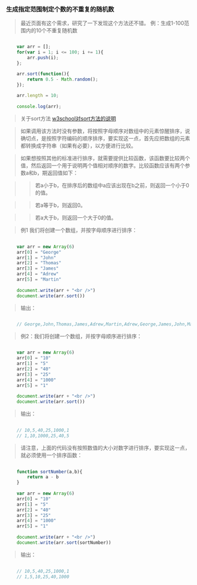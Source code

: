 ### 生成指定范围制定个数的不重复的随机数

> 最近页面有这个需求，研究了一下发现这个方法还不错。
> 例：生成1-100范围内的10个不重复随机数

```js

	var arr = [];
	for(var i = 1; i <= 100; i += 1){
		arr.push(i);
	};

	arr.sort(function(){
		return 0.5 - Math.random();
	});
	
	arr.length = 10;
	
	console.log(arr);

```

> 关于sort方法
> [w3school对sort方法的说明](http://www.w3school.com.cn/jsref/jsref_sort.asp)

> 如果调用该方法时没有参数，将按照字母顺序对数组中的元素惊醒排序，说确切点，是按照字符编码的顺序排序，要实现这一点，首先应把数组的元素都转换成字符串（如果有必要），以方便进行比较。

> 如果想按照其他的标准进行排序，就需要提供比较函数，该函数要比较两个值，然后返回一个用于说明两个值相对顺序的数字。比较函数应该有两个参数a和b，期返回值如下：

>> 若a小于b，在排序后的数组中a应该出现在b之前，则返回一个小于0的值。

>> 若a等于b，则返回0。

>> 若a大于b，则返回一个大于0的值。

> 例1 我们将创建一个数组，并按字母顺序进行排序：

```js
	
	var arr = new Array(6)
	arr[0] = "George"
	arr[1] = "John"
	arr[2] = "Thomas"
	arr[3] = "James"
	arr[4] = "Adrew"
	arr[5] = "Martin"
	
	document.write(arr + "<br />")
	document.write(arr.sort())

```

> 输出：

```js
	
	// George,John,Thomas,James,Adrew,Martin,Adrew,George,James,John,Martin,Thomas

```

> 例2：我们将创建一个数组，并按字母顺序进行排序：

```js

	var arr = new Array(6)
	arr[0] = "10"
	arr[1] = "5"
	arr[2] = "40"
	arr[3] = "25"
	arr[4] = "1000"
	arr[5] = "1"
	
	document.write(arr + "<br />")
	document.write(arr.sort())

```

> 输出：

```js
	
	// 10,5,40,25,1000,1
	// 1,10,1000,25,40,5

```

> 请注意，上面的代码没有按照数值的大小对数字进行排序，要实现这一点，就必须使用一个排序函数：

```js
	
	function sortNumber(a,b){
		return a - b
	}
	
	var arr = new Array(6)
	arr[0] = "10"
	arr[1] = "5"
	arr[2] = "40"
	arr[3] = "25"
	arr[4] = "1000"
	arr[5] = "1"
	
	document.write(arr + "<br />")
	document.write(arr.sort(sortNumber))

```

> 输出：

```js
	
	// 10,5,40,25,1000,1
	// 1,5,10,25,40,1000

```

